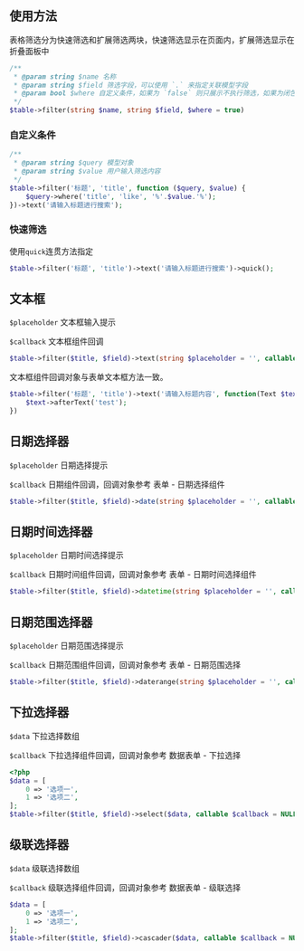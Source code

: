 ## 使用方法

表格筛选分为快速筛选和扩展筛选两块，快速筛选显示在页面内，扩展筛选显示在折叠面板中

```php
/**
 * @param string $name 名称
 * @param string $field 筛选字段，可以使用 `.` 来指定关联模型字段
 * @param bool $where 自定义条件，如果为 `false` 则只展示不执行筛选，如果为闭包则可自定义条件进行查询
 */
$table->filter(string $name, string $field, $where = true)
```

### 自定义条件

```php
/**
 * @param string $query 模型对象
 * @param string $value 用户输入筛选内容
 */
$table->filter('标题', 'title', function ($query, $value) {
    $query->where('title', 'like', '%'.$value.'%');
})->text('请输入标题进行搜索');
```

### 快速筛选

使用`quick`连贯方法指定

```php
$table->filter('标题', 'title')->text('请输入标题进行搜索')->quick();
```

## 文本框

`$placeholder` 文本框输入提示

`$callback` 文本框组件回调

```php
$table->filter($title, $field)->text(string $placeholder = '', callable $callback = NULL);
```

文本框组件回调对象与表单文本框方法一致。

```php
$table->filter('标题', 'title')->text('请输入标题内容', function(Text $text) {
    $text->afterText('test');
})
```

## 日期选择器

`$placeholder` 日期选择提示

`$callback` 日期组件回调，回调对象参考 表单 - 日期选择组件

```php
$table->filter($title, $field)->date(string $placeholder = '', callable $callback = NULL);
```

## 日期时间选择器

`$placeholder` 日期时间选择提示

`$callback` 日期时间组件回调，回调对象参考 表单 - 日期时间选择组件

```php
$table->filter($title, $field)->datetime(string $placeholder = '', callable $callback = NULL);
```

## 日期范围选择器

`$placeholder` 日期范围选择提示

`$callback` 日期范围组件回调，回调对象参考 表单 - 日期范围选择

```php
$table->filter($title, $field)->daterange(string $placeholder = '', callable $callback = NULL);
```

## 下拉选择器

`$data` 下拉选择数组

`$callback` 下拉选择组件回调，回调对象参考 数据表单 - 下拉选择

```php
<?php
$data = [
    0 => '选项一',
  	1 => '选项二',
];
$table->filter($title, $field)->select($data, callable $callback = NULL);
```

## 级联选择器

`$data` 级联选择数组

`$callback` 级联选择组件回调，回调对象参考 数据表单 - 级联选择

```php
$data = [
    0 => '选项一',
  	1 => '选项二',
];
$table->filter($title, $field)->cascader($data, callable $callback = NULL);
```

## 